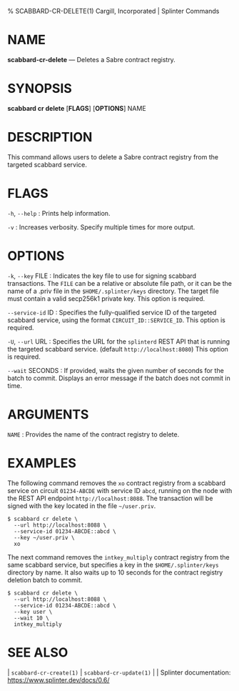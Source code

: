 % SCABBARD-CR-DELETE(1) Cargill, Incorporated | Splinter Commands
<!--
  Copyright 2018-2021 Cargill Incorporated
  Licensed under Creative Commons Attribution 4.0 International License
  https://creativecommons.org/licenses/by/4.0/
-->

NAME
====

**scabbard-cr-delete** — Deletes a Sabre contract registry.

SYNOPSIS
========

**scabbard cr delete** \[**FLAGS**\] \[**OPTIONS**\] NAME

DESCRIPTION
===========
This command allows users to delete a Sabre contract registry from the targeted
scabbard service.

FLAGS
=====
`-h`, `--help`
: Prints help information.

`-v`
: Increases verbosity. Specify multiple times for more output.

OPTIONS
=======
`-k`, `--key` FILE
: Indicates the key file to use for signing scabbard transactions. The `FILE`
  can be a relative or absolute file path, or it can be the name of a .priv file
  in the `$HOME/.splinter/keys` directory. The target file must contain a valid
  secp256k1 private key. This option is required.

`--service-id` ID
: Specifies the fully-qualified service ID of the targeted scabbard service,
  using the format `CIRCUIT_ID::SERVICE_ID`. This option is required.

`-U`, `--url` URL
: Specifies the URL for the `splinterd` REST API that is running the targeted
  scabbard service. (default `http://localhost:8080`) This option is required.

`--wait` SECONDS
: If provided, waits the given number of seconds for the batch to commit.
  Displays an error message if the batch does not commit in time.

ARGUMENTS
=========
`NAME`
: Provides the name of the contract registry to delete.

EXAMPLES
========
The following command removes the `xo` contract registry from a scabbard service
on circuit `01234-ABCDE` with service ID `abcd`, running on the node with the
REST API endpoint `http://localhost:8088`. The transaction will be signed with
the key located in the file `~/user.priv`.

```
$ scabbard cr delete \
  --url http://localhost:8088 \
  --service-id 01234-ABCDE::abcd \
  --key ~/user.priv \
  xo
```

The next command removes the `intkey_multiply` contract registry from the same
scabbard service, but specifies a key in the `$HOME/.splinter/keys` directory by
name. It also waits up to 10 seconds for the contract registry deletion batch to
commit.

```
$ scabbard cr delete \
  --url http://localhost:8088 \
  --service-id 01234-ABCDE::abcd \
  --key user \
  --wait 10 \
  intkey_multiply
```

SEE ALSO
========
| `scabbard-cr-create(1)`
| `scabbard-cr-update(1)`
|
| Splinter documentation: https://www.splinter.dev/docs/0.6/
